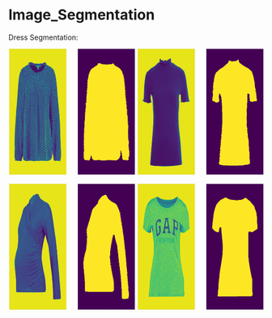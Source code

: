 # Image_Segmentation

Dress Segmentation:


<img src="https://github.com/cjaitej/Image_Segmentation/blob/main/dress_segmentation/Results/download1.png" width="250" height="250">   <img src="https://github.com/cjaitej/Image_Segmentation/blob/main/dress_segmentation/Results/download2.png" width="250" height="250">
  
<img src="https://github.com/cjaitej/Image_Segmentation/blob/main/dress_segmentation/Results/download3.png" width="250" height="250">
<img src="https://github.com/cjaitej/Image_Segmentation/blob/main/dress_segmentation/Results/download4.png" width="250" height="250">



